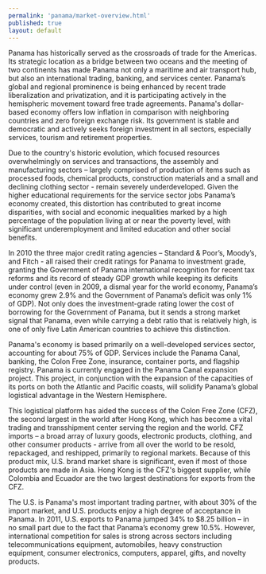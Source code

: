 ```yaml
---
permalink: 'panama/market-overview.html'
published: true
layout: default
---
```

Panama has historically served as the crossroads of trade for the Americas. Its strategic location as a bridge between two oceans and the meeting of two continents has made Panama not only a maritime and air transport hub, but also an international trading, banking, and services center. Panama’s global and regional prominence is being enhanced by recent trade liberalization and privatization, and it is participating actively in the hemispheric movement toward free trade agreements. Panama's dollar-based economy offers low inflation in comparison with neighboring countries and zero foreign exchange risk. Its government is stable and democratic and actively seeks foreign investment in all sectors, especially services, tourism and retirement properties.

Due to the country's historic evolution, which focused resources overwhelmingly on services and transactions, the assembly and manufacturing sectors – largely comprised of production of items such as processed foods, chemical products, construction materials and a small and declining clothing sector - remain severely underdeveloped. Given the higher educational requirements for the service sector jobs Panama’s economy created, this distortion has contributed to great income disparities, with social and economic inequalities marked by a high percentage of the population living at or near the poverty level, with significant underemployment and limited education and other social benefits.

In 2010 the three major credit rating agencies – Standard & Poor’s, Moody’s, and Fitch - all raised their credit ratings for Panama to investment grade, granting the Government of Panama international recognition for recent tax reforms and its record of steady GDP growth while keeping its deficits under control (even in 2009, a dismal year for the world economy, Panama’s economy grew 2.9% and the Government of Panama’s deficit was only 1% of GDP). Not only does the investment-grade rating lower the cost of borrowing for the Government of Panama, but it sends a strong market signal that Panama, even while carrying a debt ratio that is relatively high, is one of only five Latin American countries to achieve this distinction.

Panama's economy is based primarily on a well-developed services sector, accounting for about 75% of GDP. Services include the Panama Canal, banking, the Colon Free Zone, insurance, container ports, and flagship registry. Panama is currently engaged in the Panama Canal expansion project. This project, in conjunction with the expansion of the capacities of its ports on both the Atlantic and Pacific coasts, will solidify Panama’s global logistical advantage in the Western Hemisphere.
 
This logistical platform has aided the success of the Colon Free Zone (CFZ), the second largest in the world after Hong Kong, which has become a vital trading and transshipment center serving the region and the world. CFZ imports – a broad array of luxury goods, electronic products, clothing, and other consumer products - arrive from all over the world to be resold, repackaged, and reshipped, primarily to regional markets. Because of this product mix, U.S. brand market share is significant, even if most of those products are made in Asia. Hong Kong is the CFZ's biggest supplier, while Colombia and Ecuador are the two largest destinations for exports from the CFZ.

The U.S. is Panama's most important trading partner, with about 30% of the import market, and U.S. products enjoy a high degree of acceptance in Panama. In 2011, U.S. exports to Panama jumped 34% to $8.25 billion – in no small part due to the fact that Panama’s economy grew 10.5%. However, international competition for sales is strong across sectors including telecommunications equipment, automobiles, heavy construction equipment, consumer electronics, computers, apparel, gifts, and novelty products.
